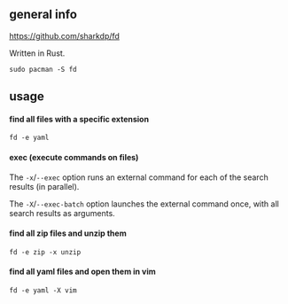 ## general info

https://github.com/sharkdp/fd

Written in Rust.

```
sudo pacman -S fd
```

## usage

#### find all files with a specific extension

```
fd -e yaml
```

#### exec (execute commands on files)

The `-x`/`--exec` option runs an external command for each of the search results (in parallel).

The `-X`/`--exec-batch` option launches the external command once, with all search results as arguments.

#### find all zip files and unzip them

```
fd -e zip -x unzip
```

#### find all yaml files and open them in vim

```
fd -e yaml -X vim
```
